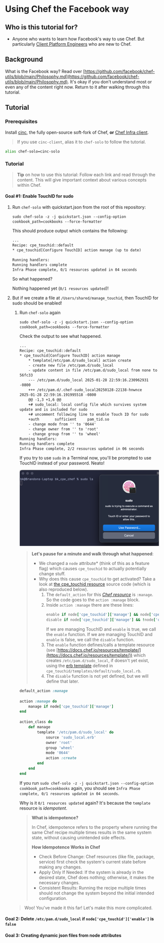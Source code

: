 # Using Chef the Facebook way

## Who is this tutorial for?

- Anyone who wants to learn how Facebook's way to use Chef. But particularly [Client Platform Engineers](https://kanenarraway.com/posts/client-platform-engineering/) who are new to Chef.

## Background

What is the Facebook way? Read over [https://github.com/facebook/chef-utils/blob/main/Philosophy.md](https://github.com/facebook/chef-utils/blob/main/Philosophy.md). It's okay if you don't understand most or even any of the content right now. Return to it after walking through this tutorial.

## Tutorial

### Prerequisites

Install [cinc](https://downloads.cinc.sh/files/stable/cinc), the fully open-source soft-fork of Chef, **or** [Chef Infra client](https://community.chef.io/downloads/tools/infra-client).

> If you use `cinc-client`, alias it to `chef-solo` to follow the tutorial.

```bash
alias chef-solo=cinc-solo
```

### Tutorial

> **Tip** on how to use this tutorial: Follow each link and read through the content. This will give important context about various concepts within Chef.

#### Goal #1: Enable TouchID for sudo

1. Run `chef-solo` with quickstart.json from the root of this repository:

    ```
    sudo chef-solo -z -j quickstart.json --config-option cookbook_path=cookbooks --force-formatter
    ```

    This should produce output which contains the following:

    ```
    ...
    Recipe: cpe_touchid::default
    * cpe_touchid[Configure TouchID] action manage (up to date)

    Running handlers:
    Running handlers complete
    Infra Phase complete, 0/1 resources updated in 04 seconds
    ```

    So what happened?

    Nothing happened yet (`0/1 resources updated`)!

1. But if we create a file at `/Users/shared/manage_touchid`, then TouchID for sudo should be enabled!
    1. Run `chef-solo` again

        ```
        sudo chef-solo -z -j quickstart.json --config-option cookbook_path=cookbooks --force-formatter
        ```

        Check the output to see what happened.

        ```
        ...
        Recipe: cpe_touchid::default
        * cpe_touchid[Configure TouchID] action manage
            * template[/etc/pam.d/sudo_local] action create
            - create new file /etc/pam.d/sudo_local
            - update content in file /etc/pam.d/sudo_local from none to 56fc33
            --- /etc/pam.d/sudo_local 2025-01-28 22:59:16.230962931 -0800
            +++ /etc/pam.d/.chef-sudo_local20250128-22138-hnwnce      2025-01-28 22:59:16.191995518 -0800
            @@ -1,3 +1,6 @@
            +# sudo_local: local config file which survives system update and is included for sudo
            +# uncomment following line to enable Touch ID for sudo
            +auth       sufficient     pam_tid.so
            - change mode from '' to '0644'
            - change owner from '' to 'root'
            - change group from '' to 'wheel'
        Running handlers:
        Running handlers complete
        Infra Phase complete, 2/2 resources updated in 06 seconds
        ```

        If you try to use `sudo` in a Terminal now, you'll be prompted to use TouchID instead of your password. Neato!

        ![](pictures/touchid_prompt_for_sudo.png)


        > **Let's pause for a minute and walk through what happened**:
        > - We changed a `node` attribute* (think of this as a feature flag) which causes `cpe_touchid` to actually potentially change stuff.
        > - Why does this cause `cpe_touchid` to get activated? Take a look at [the cpe_touchid resource](cookbooks/cpe_touchid/resources/cpe_touchid.rb) source code (which is also reproduced below).
        >   1. The `default_action` for this [_Chef resource_](https://docs.chef.io/resource/) is `:manage`. So the code goes to the `action :manage` block.
        >   2. Inside `action :manage` there are these lines:
        >       ```ruby
        >       enable if node['cpe_touchid']['manage'] && node['cpe_touchid']['enable']
        >       disable if node['cpe_touchid']['manage'] && !node['cpe_touchid']['enable']
        >       ```
        >       If we are managing TouchID and `enable` is true, we call the `enable` function. If we are managing TouchID and `enable` is false, we call the `disable` function.
        >   3. The `enable` function defines/calls a template resource (see [https://docs.chef.io/resources/template/](https://docs.chef.io/resources/template/)) which creates `/etc/pam.d/sudo_local`, if doesn't yet exist, using the [erb template](https://github.com/ruby/erb) defined in `cpe_touchid/templates/default/sudo_local.rb`.
        >   4. The `disable` function is not yet defined, but we will define that later.


        ```ruby
        default_action :manage

        action :manage do
            manage if node['cpe_touchid']['manage']
        end

        action_class do
            def manage
                template '/etc/pam.d/sudo_local' do
                    source 'sudo_local.erb'
                    owner 'root'
                    group 'wheel'
                    mode '0644'
                    action :create
                end
            end
        end
        ```

        If you run `sudo chef-solo -z -j quickstart.json --config-option cookbook_path=cookbooks` again, you should see `Infra Phase complete, 0/1 resources updated in 04 seconds`.

        Why is it `0/1 resources updated` again? It's because the `template` resource is _idempotent_.

        > **What is idempotence?**
        >
        > In Chef, idempotence refers to the property where running the same Chef recipe multiple times results in the same system state, without causing unintended side effects.
        >
        > **How Idempotence Works in Chef**
        > - Check Before Change: Chef resources (like file, package, service) first check the system's current state before making any changes.
        > - Apply Only If Needed: If the system is already in the desired state, Chef does nothing; otherwise, it makes the necessary changes.
        > - Consistent Results: Running the recipe multiple times should not change the system beyond the initial intended configuration.

    > Woo! You've made it this far! Let's make this more complicated.

#### Goal 2: Delete `/etc/pam.d/sudo_local` if `node['cpe_touchid']['enable']` is `false`

#### Goal 3: Creating dynamic json files from node attributes
